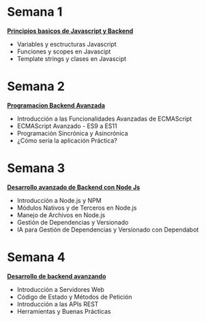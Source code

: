 # Semana 1 

[**Principios basicos de Javascript y Backend**](./Semana1/)

- Variables y esctructuras Javascript 
- Funciones y scopes en Javascipt
- Template strings y clases en Javascipt

# Semana 2

[**Programacion Backend Avanzada**](./Semana2/)

- Introducción a las Funcionalidades Avanzadas de ECMAScript
- ECMAScript Avanzado - ES9 a ES11
- Programación Sincrónica y Asincrónica
- ¿Cómo sería la aplicación Práctica?

# Semana 3

[**Desarrollo avanzado de Backend con Node Js**](./Semana3/)

- Introducción a Node.js y NPM
- Módulos Nativos y de Terceros en Node.js
- Manejo de Archivos en Node.js 
- Gestión de Dependencias y Versionado
- IA para Gestión de Dependencias y Versionado con Dependabot

# Semana 4 

[**Desarrollo de backend avanzando**](./Semana4/)

- Introducción a Servidores Web
- Código de Estado y Métodos de Petición
- Introducción a las APIs REST
- Herramientas y Buenas Prácticas
